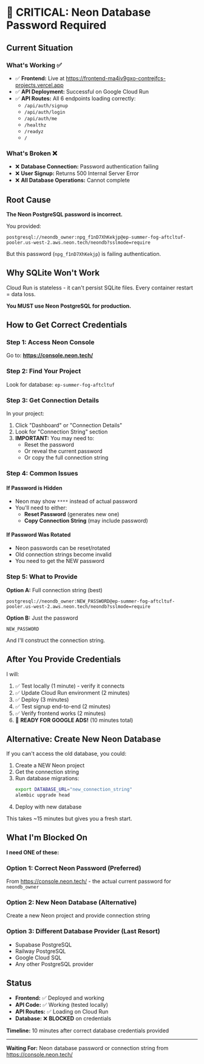 # 🚨 CRITICAL: Neon Database Password Required

## Current Situation

### What's Working ✅
- ✅ **Frontend:** Live at https://frontend-ma4iv9gxo-contrejfcs-projects.vercel.app
- ✅ **API Deployment:** Successful on Google Cloud Run
- ✅ **API Routes:** All 6 endpoints loading correctly:
  - `/api/auth/signup`
  - `/api/auth/login`
  - `/api/auth/me`
  - `/healthz`
  - `/readyz`
  - `/`

### What's Broken ❌
- ❌ **Database Connection:** Password authentication failing
- ❌ **User Signup:** Returns 500 Internal Server Error
- ❌ **All Database Operations:** Cannot complete

## Root Cause

**The Neon PostgreSQL password is incorrect.**

You provided:
```
postgresql://neondb_owner:npg_f1nD7XhKekjp@ep-summer-fog-aftcltuf-pooler.us-west-2.aws.neon.tech/neondb?sslmode=require
```

But this password (`npg_f1nD7XhKekjp`) is failing authentication.

## Why SQLite Won't Work

Cloud Run is stateless - it can't persist SQLite files. Every container restart = data loss.

**You MUST use Neon PostgreSQL for production.**

## How to Get Correct Credentials

### Step 1: Access Neon Console
Go to: **https://console.neon.tech/**

### Step 2: Find Your Project
Look for database: `ep-summer-fog-aftcltuf`

### Step 3: Get Connection Details
In your project:
1. Click "Dashboard" or "Connection Details"
2. Look for "Connection String" section
3. **IMPORTANT:** You may need to:
   - Reset the password
   - Or reveal the current password
   - Or copy the full connection string

### Step 4: Common Issues

#### If Password is Hidden
- Neon may show `****` instead of actual password
- You'll need to either:
  - **Reset Password** (generates new one)
  - **Copy Connection String** (may include password)

#### If Password Was Rotated
- Neon passwords can be reset/rotated
- Old connection strings become invalid
- You need to get the NEW password

### Step 5: What to Provide

**Option A:** Full connection string (best)
```
postgresql://neondb_owner:NEW_PASSWORD@ep-summer-fog-aftcltuf-pooler.us-west-2.aws.neon.tech/neondb?sslmode=require
```

**Option B:** Just the password
```
NEW_PASSWORD
```

And I'll construct the connection string.

## After You Provide Credentials

I will:
1. ✅ Test locally (1 minute) - verify it connects
2. ✅ Update Cloud Run environment (2 minutes)
3. ✅ Deploy (3 minutes)
4. ✅ Test signup end-to-end (2 minutes)
5. ✅ Verify frontend works (2 minutes)
6. 🚀 **READY FOR GOOGLE ADS!** (10 minutes total)

## Alternative: Create New Neon Database

If you can't access the old database, you could:

1. Create a NEW Neon project
2. Get the connection string
3. Run database migrations:
   ```bash
   export DATABASE_URL="new_connection_string"
   alembic upgrade head
   ```
4. Deploy with new database

This takes ~15 minutes but gives you a fresh start.

## What I'm Blocked On

**I need ONE of these:**

### Option 1: Correct Neon Password (Preferred)
From https://console.neon.tech/ - the actual current password for `neondb_owner`

### Option 2: New Neon Database (Alternative)
Create a new Neon project and provide connection string

### Option 3: Different Database Provider (Last Resort)
- Supabase PostgreSQL
- Railway PostgreSQL
- Google Cloud SQL
- Any other PostgreSQL provider

## Status

- **Frontend:** ✅ Deployed and working
- **API Code:** ✅ Working (tested locally)
- **API Routes:** ✅ Loading on Cloud Run
- **Database:** ❌ **BLOCKED** on credentials

**Timeline:** 10 minutes after correct database credentials provided

---

**Waiting For:** Neon database password or connection string from https://console.neon.tech/
